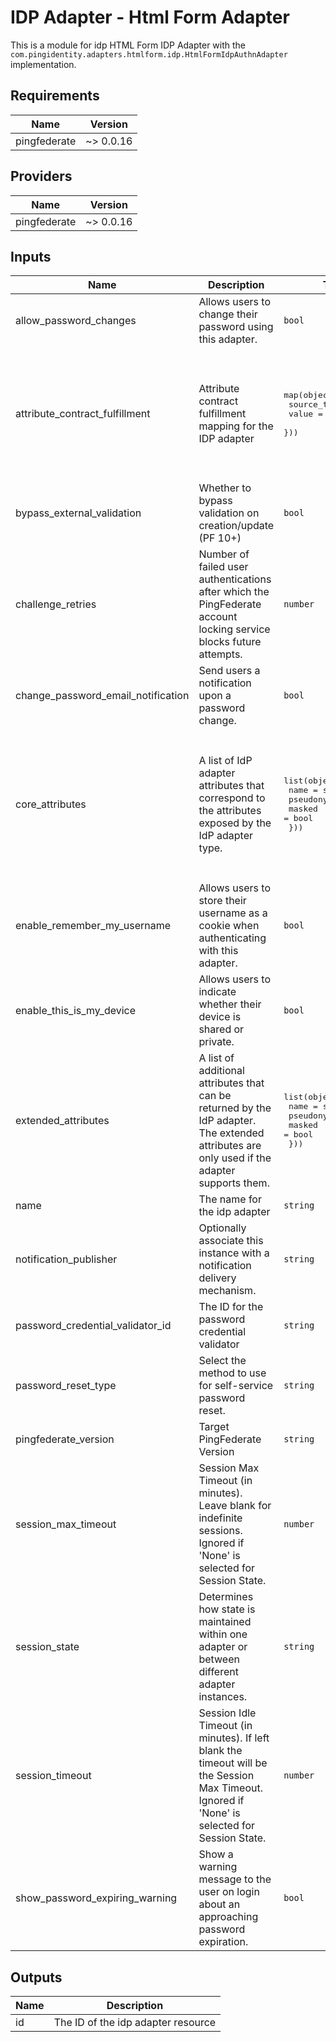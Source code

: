# IDP Adapter - Html Form Adapter

This is a module for idp HTML Form IDP Adapter with the `com.pingidentity.adapters.htmlform.idp.HtmlFormIdpAuthnAdapter` implementation.

<!-- BEGINNING OF PRE-COMMIT-TERRAFORM DOCS HOOK -->
## Requirements

| Name | Version |
|------|---------|
| pingfederate | ~> 0.0.16 |

## Providers

| Name | Version |
|------|---------|
| pingfederate | ~> 0.0.16 |

## Inputs

| Name | Description | Type | Default | Required |
|------|-------------|------|---------|:--------:|
| allow\_password\_changes | Allows users to change their password using this adapter. | `bool` | `false` | no |
| attribute\_contract\_fulfillment | Attribute contract fulfillment mapping for the IDP adapter | <pre>map(object({<br>    source_type = string<br>    value       = string<br>  }))</pre> | <pre>{<br>  "policy.action": {<br>    "source_type": "ADAPTER",<br>    "value": "policy.action"<br>  },<br>  "username": {<br>    "source_type": "ADAPTER",<br>    "value": "username"<br>  }<br>}</pre> | no |
| bypass\_external\_validation | Whether to bypass validation on creation/update (PF 10+) | `bool` | `false` | no |
| challenge\_retries | Number of failed user authentications after which the PingFederate account locking service blocks future attempts. | `number` | `3` | no |
| change\_password\_email\_notification | Send users a notification upon a password change. | `bool` | `false` | no |
| core\_attributes | A list of IdP adapter attributes that correspond to the attributes exposed by the IdP adapter type. | <pre>list(object({<br>    name      = string<br>    pseudonym = bool<br>    masked    = bool<br>  }))</pre> | <pre>[<br>  {<br>    "masked": false,<br>    "name": "policy.action",<br>    "pseudonym": false<br>  },<br>  {<br>    "masked": false,<br>    "name": "username",<br>    "pseudonym": true<br>  }<br>]</pre> | no |
| enable\_remember\_my\_username | Allows users to store their username as a cookie when authenticating with this adapter. | `bool` | `false` | no |
| enable\_this\_is\_my\_device | Allows users to indicate whether their device is shared or private. | `bool` | `false` | no |
| extended\_attributes | A list of additional attributes that can be returned by the IdP adapter. The extended attributes are only used if the adapter supports them. | <pre>list(object({<br>    name      = string<br>    pseudonym = bool<br>    masked    = bool<br>  }))</pre> | `[]` | no |
| name | The name for the idp adapter | `string` | n/a | yes |
| notification\_publisher | Optionally associate this instance with a notification delivery mechanism. | `string` | `null` | no |
| password\_credential\_validator\_id | The ID for the password credential validator | `string` | n/a | yes |
| password\_reset\_type | Select the method to use for self-service password reset. | `string` | `"NONE"` | no |
| pingfederate\_version | Target PingFederate Version | `string` | `"10.0"` | no |
| session\_max\_timeout | Session Max Timeout (in minutes). Leave blank for indefinite sessions. Ignored if 'None' is selected for Session State. | `number` | `480` | no |
| session\_state | Determines how state is maintained within one adapter or between different adapter instances. | `string` | `"None"` | no |
| session\_timeout | Session Idle Timeout (in minutes). If left blank the timeout will be the Session Max Timeout. Ignored if 'None' is selected for Session State. | `number` | `60` | no |
| show\_password\_expiring\_warning | Show a warning message to the user on login about an approaching password expiration. | `bool` | `false` | no |

## Outputs

| Name | Description |
|------|-------------|
| id | The ID of the idp adapter resource |

<!-- END OF PRE-COMMIT-TERRAFORM DOCS HOOK -->
